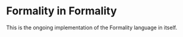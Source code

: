 Formality in Formality
======================

This is the ongoing implementation of the Formality language in itself.
